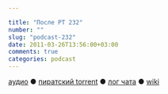```yaml
---

title: "После РТ 232"
number: ""
slug: "podcast-232"
date: 2011-03-26T13:56:00+03:00
comments: true
categories: podcast
---
```

[аудио](http://cdn.radio-t.com/rt232post.mp3) ● [пиратский torrent](http://pirates.radio-t.com/torrents/rt232post.mp3.torrent) ● [лог чата](http://chat.radio-t.com/logs/radio-t-232.html) ● [wiki](http://wiki.radio-t.com/%D0%9F%D0%BE%D1%81%D0%BB%D0%B5_%D0%A0%D0%A2_232)<audio src="http://cdn.radio-t.com/rt232post.mp3" preload="none">
